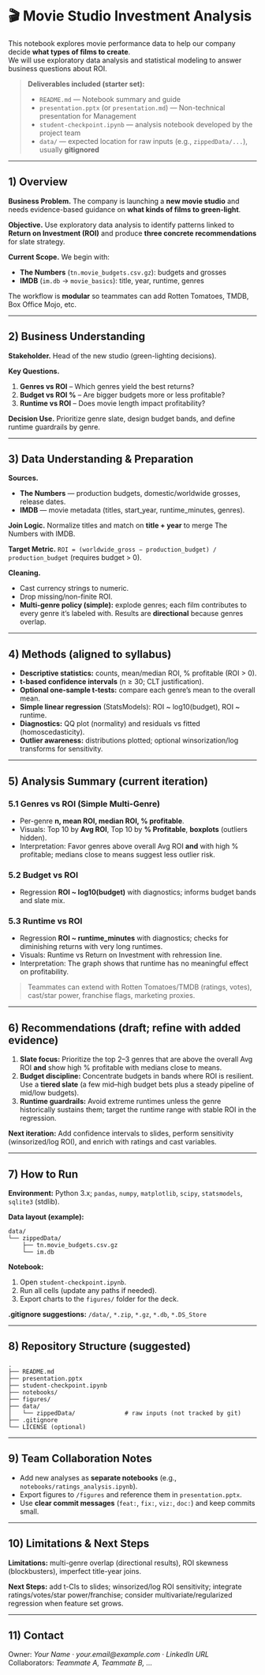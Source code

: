 # 🎬 Movie Studio Investment Analysis

This notebook explores movie performance data to help our company decide **what types of films to create**.  
We will use exploratory data analysis and statistical modeling to answer business questions about ROI.


> **Deliverables included (starter set):**
> - `README.md` — Notebook summary and guide
> - `presentation.pptx` (or `presentation.md`) — Non-technical presentation for Management
> - `student-checkpoint.ipynb` — analysis notebook developed by the project team
> - `data/` — expected location for raw inputs (e.g., `zippedData/...`), usually **gitignored**

---

## 1) Overview

**Business Problem.** The company is launching a **new movie studio** and needs evidence-based guidance on **what kinds of films to green-light**.

**Objective.** Use exploratory data analysis to identify patterns linked to **Return on Investment (ROI)** and produce **three concrete recommendations** for slate strategy.

**Current Scope.** We begin with:
- **The Numbers** (`tn.movie_budgets.csv.gz`): budgets and grosses
- **IMDB** (`im.db` → `movie_basics`): title, year, runtime, genres

The workflow is **modular** so teammates can add Rotten Tomatoes, TMDB, Box Office Mojo, etc.

---

## 2) Business Understanding

**Stakeholder.** Head of the new studio (green-lighting decisions).

**Key Questions.**
1. **Genres vs ROI** – Which genres yield the best returns?
2. **Budget vs ROI %** – Are bigger budgets more or less profitable?
3. **Runtime vs ROI** – Does movie length impact profitability?

**Decision Use.** Prioritize genre slate, design budget bands, and define runtime guardrails by genre.

---

## 3) Data Understanding & Preparation

**Sources.**
- **The Numbers** — production budgets, domestic/worldwide grosses, release dates.
- **IMDB** — movie metadata (titles, start_year, runtime_minutes, genres).

**Join Logic.** Normalize titles and match on **title + year** to merge The Numbers with IMDB.

**Target Metric.** `ROI = (worldwide_gross − production_budget) / production_budget` (requires budget > 0).

**Cleaning.**
- Cast currency strings to numeric.
- Drop missing/non-finite ROI.
- **Multi-genre policy (simple):** explode genres; each film contributes to every genre it’s labeled with. Results are **directional** because genres overlap.

---

## 4) Methods (aligned to syllabus)

- **Descriptive statistics:** counts, mean/median ROI, % profitable (ROI > 0).
- **t-based confidence intervals** (n ≥ 30; CLT justification).
- **Optional one-sample t-tests:** compare each genre’s mean to the overall mean.
- **Simple linear regression** (StatsModels): ROI ~ log10(budget), ROI ~ runtime.
- **Diagnostics:** QQ plot (normality) and residuals vs fitted (homoscedasticity).
- **Outlier awareness:** distributions plotted; optional winsorization/log transforms for sensitivity.

---

## 5) Analysis Summary (current iteration)

### 5.1 Genres vs ROI (Simple Multi-Genre)
- Per-genre **n, mean ROI, median ROI, % profitable**.
- Visuals: Top 10 by **Avg ROI**, Top 10 by **% Profitable**, **boxplots** (outliers hidden).  
- Interpretation: Favor genres above overall Avg ROI **and** with high % profitable; medians close to means suggest less outlier risk.

### 5.2 Budget vs ROI
- Regression **ROI ~ log10(budget)** with diagnostics; informs budget bands and slate mix.

### 5.3 Runtime vs ROI
- Regression **ROI ~ runtime_minutes** with diagnostics; checks for diminishing returns with very long runtimes.
- Visuals: Runtime vs Return on Investment with rehression line.
- Interpretation:  The graph shows that runtime has no meaningful effect on profitability.

> Teammates can extend with Rotten Tomatoes/TMDB (ratings, votes), cast/star power, franchise flags, marketing proxies.

---

## 6) Recommendations (draft; refine with added evidence)

1. **Slate focus:** Prioritize the top 2–3 genres that are above the overall Avg ROI **and** show high % profitable with medians close to means.
2. **Budget discipline:** Concentrate budgets in bands where ROI is resilient. Use a **tiered slate** (a few mid–high budget bets plus a steady pipeline of mid/low budgets).
3. **Runtime guardrails:** Avoid extreme runtimes unless the genre historically sustains them; target the runtime range with stable ROI in the regression.

**Next iteration:** Add confidence intervals to slides, perform sensitivity (winsorized/log ROI), and enrich with ratings and cast variables.

---

## 7) How to Run

**Environment:** Python 3.x; `pandas`, `numpy`, `matplotlib`, `scipy`, `statsmodels`, `sqlite3` (stdlib).

**Data layout (example):**
```
data/
└── zippedData/
    ├── tn.movie_budgets.csv.gz
    └── im.db
```

**Notebook:**
1. Open `student-checkpoint.ipynb`.
2. Run all cells (update any paths if needed).
3. Export charts to the `figures/` folder for the deck.

**.gitignore suggestions:** `/data/`, `*.zip`, `*.gz`, `*.db`, `*.DS_Store`

---

## 8) Repository Structure (suggested)

```
.
├── README.md
├── presentation.pptx            
├── student-checkpoint.ipynb
├── notebooks/                   
├── figures/                     
├── data/
│   └── zippedData/              # raw inputs (not tracked by git)
├── .gitignore
└── LICENSE (optional)
```

---

## 9) Team Collaboration Notes

- Add new analyses as **separate notebooks** (e.g., `notebooks/ratings_analysis.ipynb`).
- Export figures to `/figures` and reference them in `presentation.pptx`.
- Use **clear commit messages** (`feat:`, `fix:`, `viz:`, `doc:`) and keep commits small.

---

## 10) Limitations & Next Steps

**Limitations:** multi-genre overlap (directional results), ROI skewness (blockbusters), imperfect title-year joins.

**Next Steps:** add t-CIs to slides; winsorized/log ROI sensitivity; integrate ratings/votes/star power/franchise; consider multivariate/regularized regression when feature set grows.

---

## 11) Contact
Owner: _Your Name_ · _your.email@example.com_ · _LinkedIn URL_  
Collaborators: _Teammate A, Teammate B, …_
